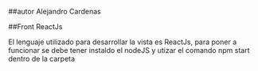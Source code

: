 ##autor Alejandro Cardenas

##Front ReactJs

El lenguaje utilizado para desarrollar la vista es ReactJs, para poner a funcionar se debe tener instaldo el nodeJS y utizar el comando npm start dentro de la carpeta
